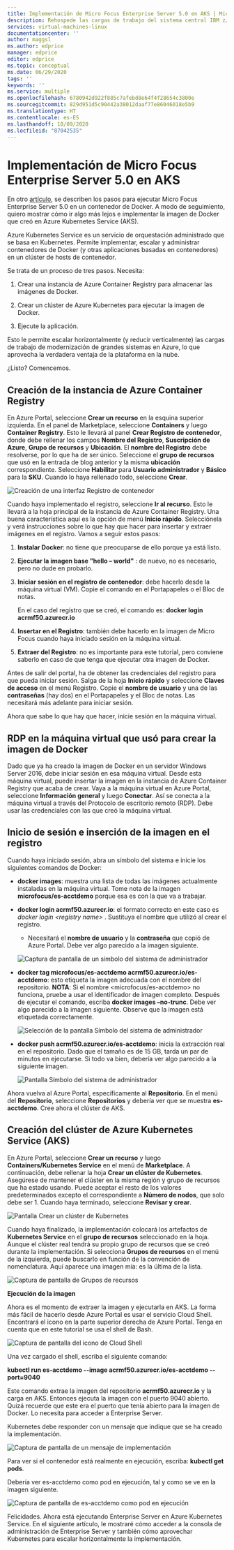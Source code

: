 ```yaml
---
title: Implementación de Micro Focus Enterprise Server 5.0 en AKS | Microsoft Docs
description: Rehospede las cargas de trabajo del sistema central IBM z/OS con el entorno de desarrollo y pruebas Micro Focus en Azure Virtual Machines (VM).
services: virtual-machines-linux
documentationcenter: ''
author: maggsl
ms.author: edprice
manager: edprice
editor: edprice
ms.topic: conceptual
ms.date: 06/29/2020
tags: ''
keywords: ''
ms.service: multiple
ms.openlocfilehash: 6780942d922f885c7afebd8e64f4f28654c3800e
ms.sourcegitcommit: 829d951d5c90442a38012daaf77e86046018e5b9
ms.translationtype: HT
ms.contentlocale: es-ES
ms.lasthandoff: 10/09/2020
ms.locfileid: "87042535"
---
```

# <a name="deploy-micro-focus-enterprise-server-50-to-aks"></a>Implementación de Micro Focus Enterprise Server 5.0 en AKS

En otro [artículo](./run-enterprise-server-container.md), se describen los pasos para ejecutar Micro Focus Enterprise Server 5.0 en un contenedor de Docker. A modo de seguimiento, quiero mostrar cómo ir algo más lejos e implementar la imagen de Docker que creó en Azure Kubernetes Service (AKS).

Azure Kubernetes Service es un servicio de orquestación administrado que se basa en Kubernetes. Permite implementar, escalar y administrar contenedores de Docker (y otras aplicaciones basadas en contenedores) en un clúster de hosts de contenedor.

Se trata de un proceso de tres pasos. Necesita:

1.  Crear una instancia de Azure Container Registry para almacenar las imágenes de Docker.

2.  Crear un clúster de Azure Kubernetes para ejecutar la imagen de Docker.

3.  Ejecute la aplicación.

Esto le permite escalar horizontalmente (y reducir verticalmente) las cargas de trabajo de modernización de grandes sistemas en Azure, lo que aprovecha la verdadera ventaja de la plataforma en la nube.

¿Listo? Comencemos.

## <a name="create-the-azure-container-registry"></a>Creación de la instancia de Azure Container Registry

En Azure Portal, seleccione **Crear un recurso** en la esquina superior izquierda. En el panel de Marketplace, seleccione **Containers** y luego **Container Registry**. Esto le llevará al panel **Crear Registro de contenedor**, donde debe rellenar los campos **Nombre del Registro**, **Suscripción de Azure**, **Grupo de recursos** y **Ubicación**. El **nombre del Registro** debe resolverse, por lo que ha de ser único. Seleccione el **grupo de recursos** que usó en la entrada de blog anterior y la misma **ubicación** correspondiente. Seleccione **Habilitar** para **Usuario administrador** y **Básico** para la **SKU**. Cuando lo haya rellenado todo, seleccione **Crear**.

![Creación de una interfaz Registro de contenedor](media/deploy-image-1.png)

Cuando haya implementado el registro, seleccione **Ir al recurso**. Esto le llevará a la hoja principal de la instancia de Azure Container Registry. Una buena característica aquí es la opción de menú **Inicio rápido**. Selecciónela y verá instrucciones sobre lo que hay que hacer para insertar y extraer imágenes en el registro. Vamos a seguir estos pasos:

1.  **Instalar Docker**: no tiene que preocuparse de ello porque ya está listo.

2.  **Ejecutar la imagen base "hello – world"** : de nuevo, no es necesario, pero no dude en probarlo.

3.  **Iniciar sesión en el registro de contenedor**: debe hacerlo desde la máquina virtual (VM). Copie el comando en el Portapapeles o el Bloc de notas.

    En el caso del registro que se creó, el comando es: **docker login acrmf50.azurecr.io**

4.  **Insertar en el Registro**: también debe hacerlo en la imagen de Micro Focus cuando haya iniciado sesión en la máquina virtual.

5.  **Extraer del Registro**: no es importante para este tutorial, pero conviene saberlo en caso de que tenga que ejecutar otra imagen de Docker.

Antes de salir del portal, ha de obtener las credenciales del registro para que pueda iniciar sesión. Salga de la hoja **Inicio rápido** y seleccione **Claves de acceso** en el menú Registro. Copie el **nombre de usuario** y una de las **contraseñas** (hay dos) en el Portapapeles y el Bloc de notas. Las necesitará más adelante para iniciar sesión.

Ahora que sabe lo que hay que hacer, inicie sesión en la máquina virtual.

## <a name="rdp-to-the-virtual-machine-you-used-to-create-the-docker-image"></a>RDP en la máquina virtual que usó para crear la imagen de Docker

Dado que ya ha creado la imagen de Docker en un servidor Windows Server 2016, debe iniciar sesión en esa máquina virtual. Desde esta máquina virtual, puede insertar la imagen en la instancia de Azure Container Registry que acaba de crear. Vaya a la máquina virtual en Azure Portal, seleccione **Información general** y luego **Conectar**. Así se conecta a la máquina virtual a través del Protocolo de escritorio remoto (RDP). Debe usar las credenciales con las que creó la máquina virtual.

## <a name="log-in-and-push-the-image-to-the-registry"></a>Inicio de sesión e inserción de la imagen en el registro

Cuando haya iniciado sesión, abra un símbolo del sistema e inicie los siguientes comandos de Docker:

-   **docker images**: muestra una lista de todas las imágenes actualmente instaladas en la máquina virtual. Tome nota de la imagen **microfocus/es-acctdemo** porque esa es con la que va a trabajar.

-   **docker login acrmf50.azurecr.io**: el formato correcto en este caso es *docker login \<registry name\>* . Sustituya el nombre que utilizó al crear el registro.

    -   Necesitará el **nombre de usuario** y la **contraseña** que copió de Azure Portal. Debe ver algo parecido a la imagen siguiente.

    ![Captura de pantalla de un símbolo del sistema de administrador](media/deploy-image-2.png)

-   **docker tag microfocus/es-acctdemo acrmf50.azurecr.io/es-acctdemo**: esto etiqueta la imagen adecuada con el nombre del repositorio. **NOTA**: Si el nombre \<microfocus/es-acctdemo\> no funciona, pruebe a usar el identificador de imagen completo. Después de ejecutar el comando, escriba **docker images –no-trunc**. Debe ver algo parecido a la imagen siguiente. Observe que la imagen está etiquetada correctamente.

    ![Selección de la pantalla Símbolo del sistema de administrador](media/deploy-image-3.png)

-   **docker push acrmf50.azurecr.io/es-acctdemo**: inicia la extracción real en el repositorio. Dado que el tamaño es de 15 GB, tarda un par de minutos en ejecutarse. Si todo va bien, debería ver algo parecido a la siguiente imagen.

    ![Pantalla Símbolo del sistema de administrador](media/deploy-image-4.png)

Ahora vuelva al Azure Portal, específicamente al **Repositorio**. En el menú del **Repositorio**, seleccione **Repositorios** y debería ver que se muestra **es-acctdemo**. Cree ahora el clúster de AKS.

## <a name="create-the-azure-kubernetes-aks-cluster"></a>Creación del clúster de Azure Kubernetes Service (AKS)

En Azure Portal, seleccione **Crear un recurso** y luego **Containers/Kubernetes Service** en el menú de **Marketplace**. A continuación, debe rellenar la hoja **Crear un clúster de Kubernetes**. Asegúrese de mantener el clúster en la misma región y grupo de recursos que ha estado usando. Puede aceptar el resto de los valores predeterminados excepto el correspondiente a **Número de nodos**, que solo debe ser 1. Cuando haya terminado, seleccione **Revisar y crear**.

![Pantalla Crear un clúster de Kubernetes](media/deploy-image-5.png)

Cuando haya finalizado, la implementación colocará los artefactos de **Kubernetes Service** en el **grupo de recursos** seleccionado en la hoja. Aunque el clúster real tendrá su propio grupo de recursos que se creó durante la implementación. Si selecciona **Grupos de recursos** en el menú de la izquierda, puede buscarlo en función de la convención de nomenclatura. Aquí aparece una imagen mía: es la última de la lista.

![Captura de pantalla de Grupos de recursos](media/deploy-image-6.png)

**Ejecución de la imagen**

Ahora es el momento de extraer la imagen y ejecutarla en AKS. La forma más fácil de hacerlo desde Azure Portal es usar el servicio Cloud Shell. Encontrará el icono en la parte superior derecha de Azure Portal. Tenga en cuenta que en este tutorial se usa el shell de Bash.

![Captura de pantalla del icono de Cloud Shell](media/deploy-image-7.png)

Una vez cargado el shell, escriba el siguiente comando:

**kubectl run es-acctdemo --image acrmf50.azurecr.io/es-acctdemo --port=9040**

Este comando extrae la imagen del repositorio **acrmf50.azurecr.io** y la carga en AKS. Entonces ejecuta la imagen con el puerto 9040 abierto. Quizá recuerde que este era el puerto que tenía abierto para la imagen de Docker. Lo necesita para acceder a Enterprise Server.

Kubernetes debe responder con un mensaje que indique que se ha creado la implementación.

![Captura de pantalla de un mensaje de implementación](media/deploy-image-8.jpg)

Para ver si el contenedor está realmente en ejecución, escriba: **kubectl get pods**.

Debería ver es-acctdemo como pod en ejecución, tal y como se ve en la imagen siguiente.

![Captura de pantalla de es-acctdemo como pod en ejecución](media/deploy-image-9.png)

Felicidades. Ahora está ejecutando Enterprise Server en Azure Kubernetes Service. En el siguiente artículo, le mostraré cómo acceder a la consola de administración de Enterprise Server y también cómo aprovechar Kubernetes para escalar horizontalmente la implementación.
